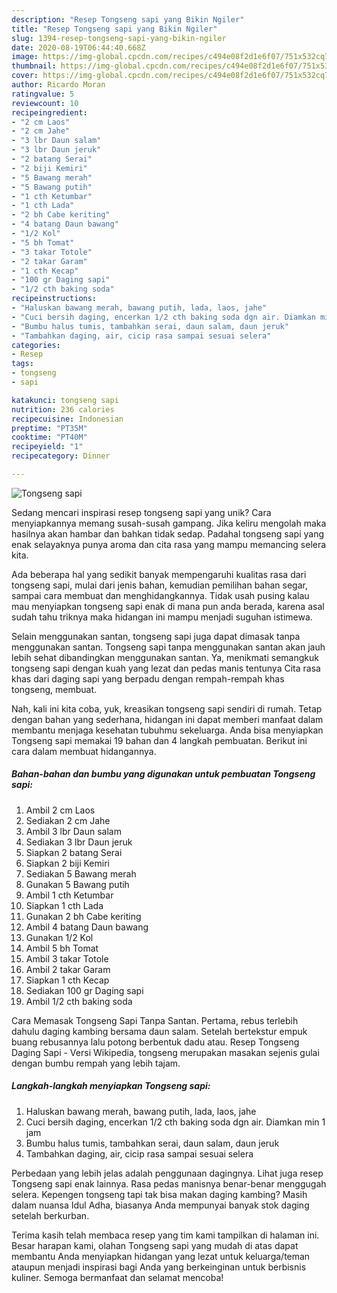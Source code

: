 ```yaml
---
description: "Resep Tongseng sapi yang Bikin Ngiler"
title: "Resep Tongseng sapi yang Bikin Ngiler"
slug: 1394-resep-tongseng-sapi-yang-bikin-ngiler
date: 2020-08-19T06:44:40.668Z
image: https://img-global.cpcdn.com/recipes/c494e08f2d1e6f07/751x532cq70/tongseng-sapi-foto-resep-utama.jpg
thumbnail: https://img-global.cpcdn.com/recipes/c494e08f2d1e6f07/751x532cq70/tongseng-sapi-foto-resep-utama.jpg
cover: https://img-global.cpcdn.com/recipes/c494e08f2d1e6f07/751x532cq70/tongseng-sapi-foto-resep-utama.jpg
author: Ricardo Moran
ratingvalue: 5
reviewcount: 10
recipeingredient:
- "2 cm Laos"
- "2 cm Jahe"
- "3 lbr Daun salam"
- "3 lbr Daun jeruk"
- "2 batang Serai"
- "2 biji Kemiri"
- "5 Bawang merah"
- "5 Bawang putih"
- "1 cth Ketumbar"
- "1 cth Lada"
- "2 bh Cabe keriting"
- "4 batang Daun bawang"
- "1/2 Kol"
- "5 bh Tomat"
- "3 takar Totole"
- "2 takar Garam"
- "1 cth Kecap"
- "100 gr Daging sapi"
- "1/2 cth baking soda"
recipeinstructions:
- "Haluskan bawang merah, bawang putih, lada, laos, jahe"
- "Cuci bersih daging, encerkan 1/2 cth baking soda dgn air. Diamkan min 1 jam"
- "Bumbu halus tumis, tambahkan serai, daun salam, daun jeruk"
- "Tambahkan daging, air, cicip rasa sampai sesuai selera"
categories:
- Resep
tags:
- tongseng
- sapi

katakunci: tongseng sapi 
nutrition: 236 calories
recipecuisine: Indonesian
preptime: "PT35M"
cooktime: "PT40M"
recipeyield: "1"
recipecategory: Dinner

---
```



![Tongseng sapi](https://img-global.cpcdn.com/recipes/c494e08f2d1e6f07/751x532cq70/tongseng-sapi-foto-resep-utama.jpg)

Sedang mencari inspirasi resep tongseng sapi yang unik? Cara menyiapkannya memang susah-susah gampang. Jika keliru mengolah maka hasilnya akan hambar dan bahkan tidak sedap. Padahal tongseng sapi yang enak selayaknya punya aroma dan cita rasa yang mampu memancing selera kita.

Ada beberapa hal yang sedikit banyak mempengaruhi kualitas rasa dari tongseng sapi, mulai dari jenis bahan, kemudian pemilihan bahan segar, sampai cara membuat dan menghidangkannya. Tidak usah pusing kalau mau menyiapkan tongseng sapi enak di mana pun anda berada, karena asal sudah tahu triknya maka hidangan ini mampu menjadi suguhan istimewa.

Selain menggunakan santan, tongseng sapi juga dapat dimasak tanpa menggunakan santan. Tongseng sapi tanpa menggunakan santan akan jauh lebih sehat dibandingkan menggunakan santan. Ya, menikmati semangkuk tongseng sapi dengan kuah yang lezat dan pedas manis tentunya Cita rasa khas dari daging sapi yang berpadu dengan rempah-rempah khas tongseng, membuat.


Nah, kali ini kita coba, yuk, kreasikan tongseng sapi sendiri di rumah. Tetap dengan bahan yang sederhana, hidangan ini dapat memberi manfaat dalam membantu menjaga kesehatan tubuhmu sekeluarga. Anda bisa menyiapkan Tongseng sapi memakai 19 bahan dan 4 langkah pembuatan. Berikut ini cara dalam membuat hidangannya.

<!--inarticleads1-->

##### Bahan-bahan dan bumbu yang digunakan untuk pembuatan Tongseng sapi:

1. Ambil 2 cm Laos
1. Sediakan 2 cm Jahe
1. Ambil 3 lbr Daun salam
1. Sediakan 3 lbr Daun jeruk
1. Siapkan 2 batang Serai
1. Siapkan 2 biji Kemiri
1. Sediakan 5 Bawang merah
1. Gunakan 5 Bawang putih
1. Ambil 1 cth Ketumbar
1. Siapkan 1 cth Lada
1. Gunakan 2 bh Cabe keriting
1. Ambil 4 batang Daun bawang
1. Gunakan 1/2 Kol
1. Ambil 5 bh Tomat
1. Ambil 3 takar Totole
1. Ambil 2 takar Garam
1. Siapkan 1 cth Kecap
1. Sediakan 100 gr Daging sapi
1. Ambil 1/2 cth baking soda


Cara Memasak Tongseng Sapi Tanpa Santan. Pertama, rebus terlebih dahulu daging kambing bersama daun salam. Setelah bertekstur empuk buang rebusannya lalu potong berbentuk dadu atau. Resep Tongseng Daging Sapi - Versi Wikipedia, tongseng merupakan masakan sejenis gulai dengan bumbu rempah yang lebih tajam. 

<!--inarticleads2-->

##### Langkah-langkah menyiapkan Tongseng sapi:

1. Haluskan bawang merah, bawang putih, lada, laos, jahe
1. Cuci bersih daging, encerkan 1/2 cth baking soda dgn air. Diamkan min 1 jam
1. Bumbu halus tumis, tambahkan serai, daun salam, daun jeruk
1. Tambahkan daging, air, cicip rasa sampai sesuai selera


Perbedaan yang lebih jelas adalah penggunaan dagingnya. Lihat juga resep Tongseng sapi enak lainnya. Rasa pedas manisnya benar-benar menggugah selera. Kepengen tongseng tapi tak bisa makan daging kambing? Masih dalam nuansa Idul Adha, biasanya Anda mempunyai banyak stok daging setelah berkurban. 

Terima kasih telah membaca resep yang tim kami tampilkan di halaman ini. Besar harapan kami, olahan Tongseng sapi yang mudah di atas dapat membantu Anda menyiapkan hidangan yang lezat untuk keluarga/teman ataupun menjadi inspirasi bagi Anda yang berkeinginan untuk berbisnis kuliner. Semoga bermanfaat dan selamat mencoba!
